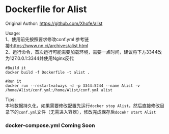 # Dockerfile for Alist
Original Author: https://github.com/Xhofe/alist  

Usage:  
1、使用前先按照要求修改conf.yml  参考链接:https://www.nn.ci/archives/alist.html  
2、运行命令，首次运行可能需要加载环境，需要一点时间，建议将下方3344改为127.0.0.1:3344并使用Nginx反代  

```
#Build it
docker build -f Dockerfile -t alist .

#Run it
docker run --restart=always -d -p 3344:5244 --name Alist -v /home/Alist/conf.yml:/home/Alist/conf.yml alist

```

Tips:  
本地数据持久化，如果需要修改配置先运行`docker stop Alist`，然后直接修改目录下的`conf.yml`文件（无需进入容器），修改完成保存后`docekr start Alist`  

### docker-compose.yml Coming Soon

